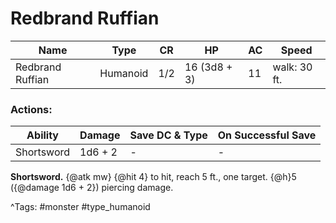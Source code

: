 # Redbrand Ruffian

| Name | Type | CR | HP | AC | Speed |
|------|------|----|----|----|-------|
| Redbrand Ruffian | Humanoid | 1/2 | 16 (3d8 + 3) | 11 | walk: 30 ft. |

### Actions:

| Ability | Damage | Save DC & Type | On Successful Save |
|---------|--------|----------------|--------------------|
| Shortsword | 1d6 + 2 | - | - |


**Shortsword.** {@atk mw} {@hit 4} to hit, reach 5 ft., one target. {@h}5 ({@damage 1d6 + 2}) piercing damage.

^Tags: #monster #type_humanoid
